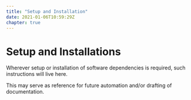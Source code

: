 ```yaml
---
title: "Setup and Installation"
date: 2021-01-06T10:59:29Z
chapter: true
---
```


# Setup and Installations

Wherever setup or installation of software dependencies is required, such instructions will live here.

This may serve as reference for future automation and/or drafting of documentation.
